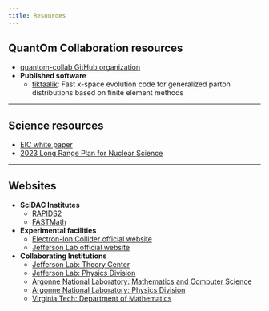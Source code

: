 ```yaml
---
title: Resources
---
```


## QuantOm Collaboration resources
- [quantom-collab GitHub organization](https://github.com/quantom-collab/)
- **Published software**
  - [tiktaalik](https://github.com/quantom-collab/tiktaalik):
    Fast x-space evolution code for generalized parton distributions based on finite element methods

---

## Science resources
- [EIC white paper](https://inspirehep.net/literature/1206324)
- [2023 Long Range Plan for Nuclear Science](https://nuclearsciencefuture.org/)

---

## Websites
- **SciDAC Institutes**
  - [RAPIDS2](https://rapids.lbl.gov/home)
  - [FASTMath](https://scidac5-fastmath.lbl.gov/home)
- **Experimental facilities**
  - [Electron-Ion Collider official website](https://www.bnl.gov/eic/)
  - [Jefferson Lab official website](https://www.jlab.org/)
- **Collaborating Institutions**
  - [Jefferson Lab: Theory Center](https://www.jlab.org/theory)
  - [Jefferson Lab: Physics Division](https://www.jlab.org/physics)
  - [Argonne National Laboratory: Mathematics and Computer Science](https://www.anl.gov/mcs)
  - [Argonne National Laboratory: Physics Division](https://www.anl.gov/phy)
  - [Virginia Tech: Department of Mathematics](https://math.vt.edu/)
